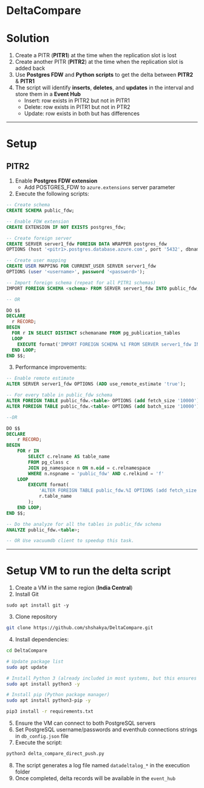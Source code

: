 # DeltaCompare

# Solution

1. Create a PITR (**PITR1**) at the time when the replication slot is lost  
2. Create another PITR (**PITR2**) at the time when the replication slot is added back  
3. Use **Postgres FDW** and **Python scripts** to get the delta between **PITR2** & **PITR1**  
4. The script will identify **inserts**, **deletes**, and **updates** in the interval and store them in a **Event Hub**  
   - Insert: row exists in PITR2 but not in PITR1
   - Delete: row exists in PITR1 but not in PTR2
   - Update: row exists in both but has differences

---

# Setup

## PITR2

1. Enable **Postgres FDW extension**
   - Add POSTGRES_FDW to `azure.extensions` server parameter
2. Execute the following scripts:

```sql
-- Create schema
CREATE SCHEMA public_fdw;

-- Enable FDW extension
CREATE EXTENSION IF NOT EXISTS postgres_fdw;

-- Create foreign server
CREATE SERVER server1_fdw FOREIGN DATA WRAPPER postgres_fdw 
OPTIONS (host '<pitr1>.postgres.database.azure.com', port '5432', dbname '<dbname>');

-- Create user mapping
CREATE USER MAPPING FOR CURRENT_USER SERVER server1_fdw 
OPTIONS (user '<username>', password '<password>');

-- Import foreign schema (repeat for all PITR1 schemas)
IMPORT FOREIGN SCHEMA <schema> FROM SERVER server1_fdw INTO public_fdw;

-- OR

DO $$
DECLARE
  r RECORD;
BEGIN
  FOR r IN SELECT DISTINCT schemaname FROM pg_publication_tables
  LOOP
    EXECUTE format('IMPORT FOREIGN SCHEMA %I FROM SERVER server1_fdw INTO public_fdw;', r.schemaname);
  END LOOP;
END $$;

```

3. Performance improvements:

```sql
-- Enable remote estimate
ALTER SERVER server1_fdw OPTIONS (ADD use_remote_estimate 'true');

-- For every table in public_fdw schema
ALTER FOREIGN TABLE public_fdw.<table> OPTIONS (add fetch_size '10000');
ALTER FOREIGN TABLE public_fdw.<table> OPTIONS (add batch_size '10000');

--OR

DO $$
DECLARE
    r RECORD;
BEGIN
    FOR r IN
        SELECT c.relname AS table_name
        FROM pg_class c
        JOIN pg_namespace n ON n.oid = c.relnamespace
        WHERE n.nspname = 'public_fdw' AND c.relkind = 'f'
    LOOP
        EXECUTE format(
            'ALTER FOREIGN TABLE public_fdw.%I OPTIONS (add fetch_size ''10000'');',
            r.table_name
        );
    END LOOP;
END $$;

-- Do the analyze for all the tables in public_fdw schema
ANALYZE public_fdw.<table>;

-- OR Use vacuumdb client to speedup this task.

```


---

# Setup VM to run the delta script

1. Create a VM in the same region (**India Central**)
2. Install Git
```basg
sudo apt install git -y
```
3. Clone repository

```bash
git clone https://github.com/shshakya/DeltaCompare.git
```

4. Install dependencies:

```bash
cd DeltaCompare

# Update package list
sudo apt update

# Install Python 3 (already included in most systems, but this ensures it's there)
sudo apt install python3 -y

# Install pip (Python package manager)
sudo apt install python3-pip -y

pip3 install -r requirements.txt

```

5. Ensure the VM can connect to both PostgreSQL servers  
6. Set PostgreSQL username/passwords and eventhub connections strings in `db_config.json` file
7. Execute the script:

```bash
python3 delta_compare_direct_push.py
```

8. The script generates a log file named `datadeltalog_*` in the execution folder  
9. Once completed, delta records will be available in the `event_hub`  
